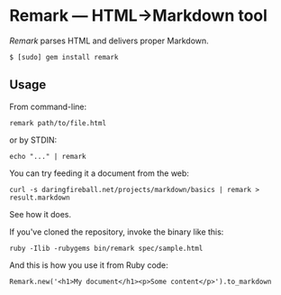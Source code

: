 Remark — HTML→Markdown tool
===========================

<i>Remark</i> parses HTML and delivers proper Markdown.

    $ [sudo] gem install remark

Usage
-----

From command-line:

    remark path/to/file.html
    
or by STDIN:
    
    echo "..." | remark

You can try feeding it a document from the web:

    curl -s daringfireball.net/projects/markdown/basics | remark > result.markdown

See how it does.

If you've cloned the repository, invoke the binary like this:

    ruby -Ilib -rubygems bin/remark spec/sample.html

And this is how you use it from Ruby code:

    Remark.new('<h1>My document</h1><p>Some content</p>').to_markdown
